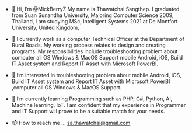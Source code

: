 - 👋 Hi, I’m @MickBerryZ My name is Thawatchai Sangthep. I graduated from Suan Sunandha University, Majoring Computer Science 2009, Thailand, I am studying MSc, Intelligent Systems 2021 at De Montfort University, United Kingdom, 
- 💞️ I currently work as a computer Technical Officer at the Department of Rural Roads. My working process relates to design and creating programs. My responsibilities include troubleshooting problem about computer all OS Windows & MacOS Support 
mobile Android, iOS, Build IT Asset system and Report IT Asset with Microsoft PowerBI.
- 👀 I’m interested in troubleshooting problem about mobile Android, iOS, Build IT Asset system and Report IT Asset with Microsoft PowerBI ,computer all OS Windows & MacOS Support.
- 🌱 I’m currently learning Programming such as PHP, C#, Python, AI, Machine learning, IoT. I am confident that my experience in Programmer and IT Support will prove to be a suitable match for your needs.

- 📫 How to reach me ... sa.thawatchai@gmail.com


<!---
MickBerryZ/MickBerryZ is a ✨ special ✨ repository because its `README.md` (this file) appears on your GitHub profile.
You can click the Preview link to take a look at your changes.
--->
